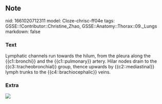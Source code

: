 ## Note
nid: 1661020712311
model: Cloze-chrisc-ff04e
tags: GSSE::!Contributor::Christine_Zhao, GSSE::Anatomy::Thorax::09._Lungs
markdown: false

### Text
<div>
  <div>
    <div>
      Lymphatic channels run towards the hilum, from the pleura
      along the {{c1::bronchi}} and the {{c1::pulmonary}} artery.
      Hilar nodes drain to the {{c3::tracheobronchial}} group,
      thence upwards by {{c2::mediastinal}} lymph trunks to the
      {{c4::brachiocephalic}} veins.
    </div>
  </div>
</div>

### Extra
<img src="paste-8ade61c4a5c2c580053b590157fcc5ad87aee450.jpg">
